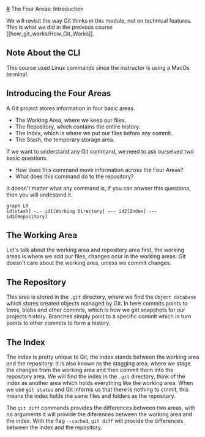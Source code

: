 [#](#) The Four Areas: Introduction

We will revisit the way Git thinks in this module, not on technical features. This is what we did in the preivous course [[how_git_works/How_Git_Works]].

## Note About the CLI

This course used Linux commands since the instructor is using a MacOs terminal.

## Introducing the Four Areas

A Git project stores information in four basic areas.

- The Working Area, where we keep our files.
- The Repository, which contains the entire history.
- The Index, which is where we put our files before any commit.
- The Stash, the temporary storage area.

If we want to understand any Git command, we need to ask ourselved two basic questions.

* How does this command move information across the Four Areas?
* What does this command do to the repository?

It doesn't matter what any command is, if you can anwser this questions, then you will undestand it.

```mermaid
graph LR
id[stash] -.- id1[Working Directory] --- id2[Index] --- id3[Repository]
```

## The Working Area

Let's talk about the working area and repository area first, the working areas is where we add our files, changes ocur in the working areas. Git doesn't care about the working area, unless we commit changes.

## The Repository

This area is stored in the `.git` directory, where we find the `Object database` which stores created objects managed by Git. In here commits points to trees, blobs and other commits, which is how we get snapshots for our projects history. Branches simply point to a specific commit which in turn points to other commits to form a history.

## The Index

The index is pretty unique to Git, the index stands between the working area and the repository. It is also known as the stagging area, where we stage the changes from the working area and then commit them into the repository area. We will find the index in the `.git` directory, think of the index as another area which holds everything like the working area. When we use `git status` and Git informs us that there is nothing to cmmit, this means the index holds the same files and folders as the repository. 

The `git diff` commands provides the differences between two areas, with no arguments it will provide the diferences between the working area and the index. With the flag `--cached`, `git diff` will provide the differences between the index and the repository.


